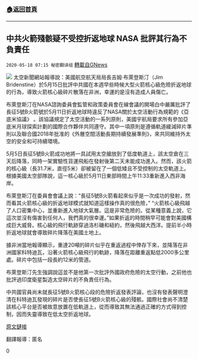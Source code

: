 ###  [:house:返回首頁](https://github.com/ourhimalayas/txt)
---

## 中共火箭殘骸疑不受控折返地球 NASA 批評其行為不負責任
`2020-05-18 07:15 秘密翻译组` [轉載自GNews](https://gnews.org/zh-hant/206331/)

![](https://s3.amazonaws.com/gnews-media-offload/wp-content/uploads/2020/05/18071145/Picture-1-200.png)
太空新聞網站報導說：美國航空航天局局長吉姆·布萊登斯汀（Jim Bridenstine）於5月15日批評中共國在本週早些時候大型火箭核心級危險折返地球的行為，導致火箭核心級碎片散落在非洲，幸運的是沒有造成人員傷亡。

布萊登斯汀在NASA諮詢委員會監管和政策委員會在線會議的開場白中嚴厲批評了長征5號B火箭號於5月11日折返地球時違反了NASA關於太空活動行為規範的《亞底米協議》 。該協議規定了太空活動的一系列原則，美國宇航局要求所有參加亞底米月球探索計劃的國際合作夥伴共同遵守。其中一項原則是遵循軌道緩減碎片準則以及聯合國2018年批准的《外層空間活動長期持續發展準則》，來共同維持外太空的安全和可持續環境。

5月5日長征5號B火箭成功地將一具試用太空艙放到了低度軌道上，該太空倉在三天后降落，同時一架實驗性貨運飛船在發射後第二天未能成功進入。然而，該火箭的核心級（長31.7米，直徑5米）卻被留在了一個低矮且不受控制的太空軌道上。根據美國太空部隊說，這一核心級於5月11日東部時間上午11:33重新進入西非海岸。

布萊登斯汀在委員會會議上說：“長征5號B火箭看起來似乎是一次成功的發射，然而看其火箭核心級的折返地球模式就知道這樣操作真的很危險，” “火箭核心級飛越了人口密集中心，並重新進入地球大氣層。這是非常危險的。從某種意義上說，它這次並沒有傷害到任何人，我們真的很幸運。”如果折返的時間稍早可能會對美國構成巨大威脅。核心級的飛行軌跡穿過洛杉磯和紐約，然後飛越大西洋。提前半小時折返地球就會導致碎片降落在美國土地上。

據非洲當地報導顯示，重達20噸的碎片似乎在重返過程中倖存下來，並降落在非洲國家科特迪瓦，沿著火箭核心級飛行的軌跡，降落在距離重返點低2000多公里處。碎片中包括一段長約12米的管道。

布萊登斯汀先生強調說這並不是他第一次批評外國政府危險的太空行動，之前他也批評過印度衛星製造太空碎片的不負責任行為。

中共國官員尚未就長征5號B火箭核心段的危險折返發表評論，也沒有發表聲明澄清在科特迪瓦發現的碎片是否使長征5號B火箭核心級的殘骸。國際社會尚不清楚該核心平台是否被故意放置在低軌道上，從而導致其無法通過正確的方式得到控制，因而失靈導致在低太空折返地球。

[原文鏈接](https://spacenews.com/bridenstine-criticizes-china-for-uncontrolled-rocket-reentry/)

翻譯報導：匿名

0
